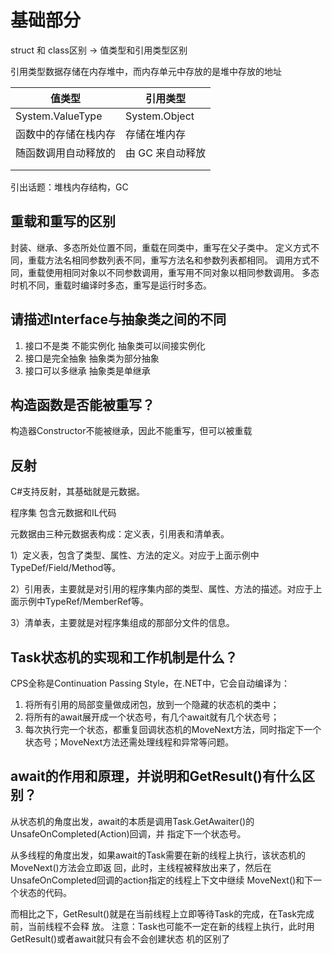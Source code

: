 # 基础部分

struct 和 class区别 -> 值类型和引用类型区别

引用类型数据存储在内存堆中，而内存单元中存放的是堆中存放的地址

| 值类型               | 引用类型         |
| -------------------- | ---------------- |
| System.ValueType     | System.Object    |
| 函数中的存储在栈内存 | 存储在堆内存     |
| 随函数调用自动释放的 | 由 GC 来自动释放 |
|                      |                  |
|                      |                  |

引出话题：堆栈内存结构，GC


## 重载和重写的区别

封装、继承、多态所处位置不同，重载在同类中，重写在父子类中。
定义方式不同，重载方法名相同参数列表不同，重写方法名和参数列表都相同。
调用方式不同，重载使用相同对象以不同参数调用，重写用不同对象以相同参数调用。
多态时机不同，重载时编译时多态，重写是运行时多态。


## 请描述Interface与抽象类之间的不同

1. 接口不是类 不能实例化 抽象类可以间接实例化
2. 接口是完全抽象 抽象类为部分抽象
3. 接口可以多继承 抽象类是单继承


## 构造函数是否能被重写？

构造器Constructor不能被继承，因此不能重写，但可以被重载


## 反射

C#支持反射，其基础就是元数据。

程序集 包含元数据和IL代码

元数据由三种元数据表构成：定义表，引用表和清单表。

1）定义表，包含了类型、属性、方法的定义。对应于上面示例中TypeDef/Field/Method等。

2）引用表，主要就是对引用的程序集内部的类型、属性、方法的描述。对应于上面示例中TypeRef/MemberRef等。

3）清单表，主要就是对程序集组成的那部分文件的信息。



## Task状态机的实现和⼯作机制是什么？

CPS全称是Continuation Passing Style，在.NET中，它会⾃动编译为： 

1. 将所有引⽤的局部变量做成闭包，放到⼀个隐藏的状态机的类中；
2. 将所有的await展开成⼀个状态号，有⼏个await就有⼏个状态号；
3. 每次执⾏完⼀个状态，都重复回调状态机的MoveNext⽅法，同时指定下⼀个状态号；MoveNext⽅法还需处理线程和异常等问题。

## await的作⽤和原理，并说明和GetResult()有什么区别？

从状态机的⻆度出发，await的本质是调⽤Task.GetAwaiter()的UnsafeOnCompleted(Action)回调，并
指定下⼀个状态号。

从多线程的⻆度出发，如果await的Task需要在新的线程上执⾏，该状态机的MoveNext()⽅法会⽴即返
回，此时，主线程被释放出来了，然后在UnsafeOnCompleted回调的action指定的线程上下⽂中继续
MoveNext()和下⼀个状态的代码。

⽽相⽐之下，GetResult()就是在当前线程上⽴即等待Task的完成，在Task完成前，当前线程不会释
放。 注意：Task也可能不⼀定在新的线程上执⾏，此时⽤GetResult()或者await就只有会不会创建状态
机的区别了
